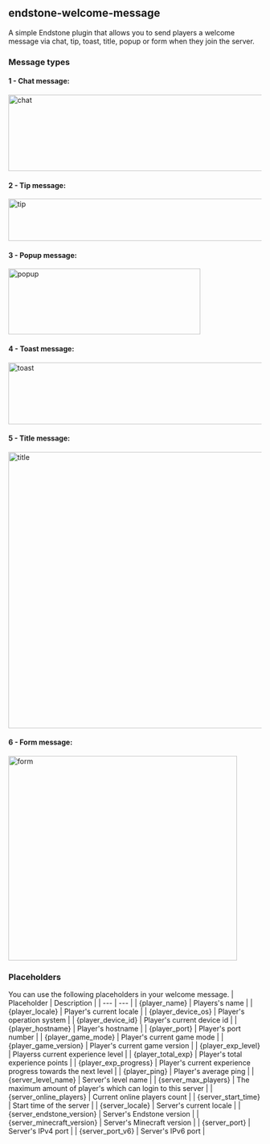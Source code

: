 ## endstone-welcome-message 

A simple Endstone plugin that allows you to send players a welcome message via chat, tip, toast, title, popup or form when they join the server.

### Message types
#### 1 - Chat message:
<img width="570" height="152" alt="chat" src="https://github.com/user-attachments/assets/06e80480-0e4a-4cba-90f7-bab561ecf356" />

#### 2 - Tip message:
<img width="754" height="84" alt="tip" src="https://github.com/user-attachments/assets/7b8c4a09-625a-4cba-9fe7-7cc39e92cc70" />

#### 3 - Popup message:
<img width="382" height="131" alt="popup" src="https://github.com/user-attachments/assets/fb04c737-584a-4d4b-8c24-ee1da29edda9" />

#### 4 - Toast message:
<img width="841" height="123" alt="toast" src="https://github.com/user-attachments/assets/c6074f6f-6559-4e3f-adbf-ae52be206d10" />

#### 5 - Title message:
<img width="1595" height="550" alt="title" src="https://github.com/user-attachments/assets/ea257934-d1a7-4e3f-ad9c-38effb958700" />

#### 6 - Form message:
<img width="455" height="407" alt="form" src="https://github.com/user-attachments/assets/6198471b-82b1-4888-8bda-13af17a5d458" />


### Placeholders
You can use the following placeholders in your welcome message. 
| Placeholder | Description |
| --- | --- |
| {player_name} | Players's name |
| {player_locale} | Player's current locale |
| {player_device_os} | Player's operation system |
| {player_device_id} | Player's current device id |
| {player_hostname} | Player's hostname |
| {player_port} | Player's port number |
| {player_game_mode} | Player's current game mode |
| {player_game_version} | Player's current game version |
| {player_exp_level} | Playerss current experience level |
| {player_total_exp} | Player's total experience points |
| {player_exp_progress} | Player's current experience progress towards the next level |
| {player_ping} | Player's average ping |
| {server_level_name} | Server's level name |
| {server_max_players} | The maximum amount of player's which can login to this server |
| {server_online_players} | Current online players count |
| {server_start_time} | Start time of the server |
| {server_locale} | Server's current locale |
| {server_endstone_version} | Server's Endstone version |
| {server_minecraft_version} | Server's Minecraft version |
| {server_port} | Server's IPv4 port |
| {server_port_v6} | Server's IPv6 port |
